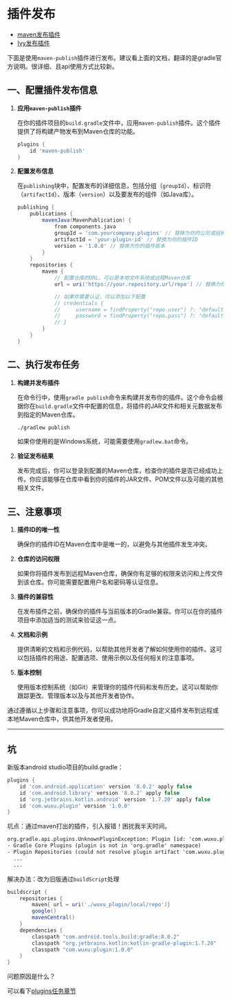 # 插件发布

- [maven发布插件](https://doc.qzxdp.cn/gradle/8.1.1/userguide/publishing_maven.html)
- [Ivy发布插件](https://doc.qzxdp.cn/gradle/8.1.1/userguide/publishing_ivy.html)

下面是使用`maven-publish`插件进行发布。建议看上面的文档，翻译的是gradle官方说明。很详细、且api使用方式比较新。

## 一、配置插件发布信息

1. **应用`maven-publish`插件**

   在你的插件项目的`build.gradle`文件中，应用`maven-publish`插件。这个插件提供了将构建产物发布到Maven仓库的功能。

   ```groovy
   plugins {
       id 'maven-publish'
   }
   ```

2. **配置发布信息**

   在`publishing`块中，配置发布的详细信息，包括分组（`groupId`）、标识符（`artifactId`）、版本（`version`）以及要发布的组件（如Java库）。

   ```groovy
   publishing {
       publications {
           mavenJava(MavenPublication) {
               from components.java
               groupId = 'com.yourcompany.plugins' // 替换为你的公司或组织的域名反转
               artifactId = 'your-plugin-id' // 替换为你的插件ID
               version = '1.0.0' // 替换为你的插件版本
           }
       }
       repositories {
           maven {
               // 配置仓库的URL，可以是本地文件系统或远程Maven仓库
               url = uri('https://your.repository.url/repo') // 替换为你的仓库URL

               // 如果你需要认证，可以添加以下配置
               // credentials {
               //     username = findProperty("repo.user") ?: "defaultUser"
               //     password = findProperty("repo.pass") ?: "defaultPassword"
               // }
           }
       }
   }
   ```

## 二、执行发布任务

1. **构建并发布插件**

   在命令行中，使用`gradle publish`命令来构建并发布你的插件。这个命令会根据你在`build.gradle`文件中配置的信息，将插件的JAR文件和相关元数据发布到指定的Maven仓库。

   ```bash
   ./gradlew publish
   ```

   如果你使用的是Windows系统，可能需要使用`gradlew.bat`命令。

2. **验证发布结果**

   发布完成后，你可以登录到配置的Maven仓库，检查你的插件是否已经成功上传。你应该能够在仓库中看到你的插件的JAR文件、POM文件以及可能的其他相关文件。

## 三、注意事项

1. **插件ID的唯一性**

   确保你的插件ID在Maven仓库中是唯一的，以避免与其他插件发生冲突。

2. **仓库的访问权限**

   如果你将插件发布到远程Maven仓库，确保你有足够的权限来访问和上传文件到该仓库。你可能需要配置用户名和密码等认证信息。

3. **插件的兼容性**

   在发布插件之前，确保你的插件与当前版本的Gradle兼容。你可以在你的插件项目中添加适当的测试来验证这一点。

4. **文档和示例**

   提供清晰的文档和示例代码，以帮助其他开发者了解如何使用你的插件。这可以包括插件的用途、配置选项、使用示例以及任何相关的注意事项。

5. **版本控制**

   使用版本控制系统（如Git）来管理你的插件代码和发布历史。这可以帮助你跟踪更改、管理版本以及与其他开发者协作。

通过遵循以上步骤和注意事项，你可以成功地将Gradle自定义插件发布到远程或本地Maven仓库中，供其他开发者使用。

---

## 坑

新版本android studio项目的build.gradle：

```groovy
plugins {
    id 'com.android.application' version '8.0.2' apply false
    id 'com.android.library' version '8.0.2' apply false
    id 'org.jetbrains.kotlin.android' version '1.7.20' apply false
    id 'com.wuxu.plugin' version '1.0.0'
}
```

坑点：通过maven打出的插件，引入报错！困扰我半天时间。

```txt
org.gradle.api.plugins.UnknownPluginException: Plugin [id: 'com.wuxu.plugin', version: '1.0.0'] was not found in any of the following sources:
- Gradle Core Plugins (plugin is not in 'org.gradle' namespace)
- Plugin Repositories (could not resolve plugin artifact 'com.wuxu.plugin:com.wuxu.plugin.gradle.plugin:1.0.0')
  ...
  ...
```

解决办法：改为旧版通过`buildScript`处理

```groovy
buildscript {
    repositories {
        maven{ url = uri('./wuxu_plugin/local/repo')}
        google()
        mavenCentral()
    }
    dependencies {
        classpath "com.android.tools.build:gradle:8.0.2"
        classpath "org.jetbrains.kotlin:kotlin-gradle-plugin:1.7.20"
        classpath "com.wuxu:plugin:1.0.0"
    }
}
```

问题原因是什么？

可以看下[plugins任务章节](../../../3.task%E5%92%8Cproject/2.task/3.%E5%B8%B8%E8%A7%81%E4%BB%BB%E5%8A%A1%E4%BB%8B%E7%BB%8D/1.plugins%E4%BB%BB%E5%8A%A1.md)
